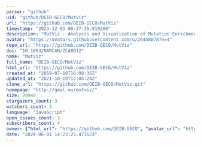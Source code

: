 ```yaml
---
parser: "github"
uid: "github/DEIB-GECO/MutViz"
url: "https://github.com/DEIB-GECO/MutViz"
timestamp: "2023-12-03 00:37:35.919260"
description: "MutViz - Analysis and Visualization of Mutation Enrichments for Selected Genomic Regions and Cancer Types"
avatar: "https://avatars.githubusercontent.com/u/26458078?v=4"
repo_url: "https://github.com/DEIB-GECO/MutViz"
doi: "10.1093/NARCAN/ZCAB012"
name: "MutViz"
full_name: "DEIB-GECO/MutViz"
html_url: "https://github.com/DEIB-GECO/MutViz"
created_at: "2019-07-10T16:08:36Z"
updated_at: "2021-10-19T12:05:24Z"
clone_url: "https://github.com/DEIB-GECO/MutViz.git"
homepage: "http://gmql.eu/mutviz/"
size: 20948
stargazers_count: 3
watchers_count: 3
language: "JavaScript"
open_issues_count: 3
subscribers_count: 4
owner: {"html_url": "https://github.com/DEIB-GECO", "avatar_url": "https://avatars.githubusercontent.com/u/26458078?v=4", "login": "DEIB-GECO", "type": "Organization"}
date: "2024-06-01 14:23:25.473523"
---
```

